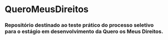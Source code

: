 # QueroMeusDireitos
### Repositório destinado ao teste prático do processo seletivo para o estágio em desenvolvimento da Quero os Meus Direitos.

